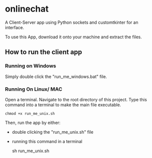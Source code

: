 # onlinechat
A Client-Server app using Python sockets and customtkinter for an interface.

To use this App, download it onto your machine and extract the files.

## How to run the client app
### Running on Windows

Simply double click the "run_me_windows.bat" file.

### Running On Linux/ MAC

Open a terminal.
Navigate to the root directory of this project. 
Type this command into a terminal to make the main file executable.
    
    chmod +x run_me_unix.sh

Then, run the app by either:
- double clicking the "run_me_unix.sh" file
- running this command in a terminal


    sh run_me_unix.sh

